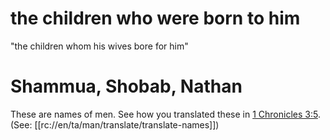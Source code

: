 # the children who were born to him

"the children whom his wives bore for him"

# Shammua, Shobab, Nathan

These are names of men. See how you translated these in [1 Chronicles 3:5](../03/05.md). (See: [[rc://en/ta/man/translate/translate-names]])

